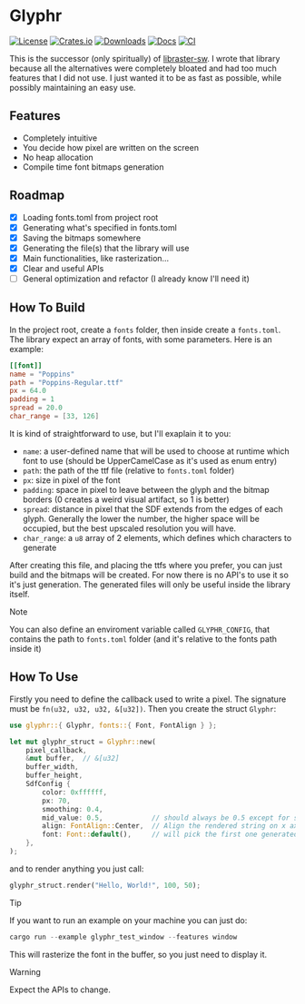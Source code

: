 # Glyphr

[![License](https://img.shields.io/badge/license-Apache-blue.svg)](https://github.com/Bridiro/glyphr#license)
[![Crates.io](https://img.shields.io/crates/v/glyphr.svg)](https://crates.io/crates/glyphr)
[![Downloads](https://img.shields.io/crates/d/glyphr.svg)](https://crates.io/crates/glyphr)
[![Docs](https://docs.rs/glyphr/badge.svg)](https://docs.rs/glyphr/latest/glyphr/)
[![CI](https://github.com/Bridiro/glyphr/actions/workflows/rust.yml/badge.svg)](https://github.com/Bridiro/glyphr/actions)

This is the successor (only spiritually) of [libraster-sw](https://github.com/eagletrt/libraster-sw). I wrote that library because all the alternatives were completely bloated
and had too much features that I did not use. I just wanted it to be as fast as possible, while possibly maintaining an easy use.

## Features
- Completely intuitive
- You decide how pixel are written on the screen
- No heap allocation
- Compile time font bitmaps generation

## Roadmap
- [x] Loading fonts.toml from project root
- [x] Generating what's specified in fonts.toml
- [x] Saving the bitmaps somewhere
- [x] Generating the file(s) that the library will use
- [x] Main functionalities, like rasterization...
- [x] Clear and useful APIs
- [ ] General optimization and refactor (I already know I'll need it)

## How To Build

In the project root, create a `fonts` folder, then inside create a `fonts.toml`. The library expect an array of fonts, with some parameters. Here is an example:
```toml
[[font]]
name = "Poppins"
path = "Poppins-Regular.ttf"
px = 64.0
padding = 1
spread = 20.0
char_range = [33, 126]
```
It is kind of straightforward to use, but I'll exaplain it to you:
- `name`: a user-defined name that will be used to choose at runtime which font to use (should be UpperCamelCase as it's used as enum entry)
- `path`: the path of the ttf file (relative to `fonts.toml` folder)
- `px`: size in pixel of the font
- `padding`: space in pixel to leave between the glyph and the bitmap borders (0 creates a weird visual artifact, so 1 is better)
- `spread`: distance in pixel that the SDF extends from the edges of each glyph. Generally the lower the number, the higher space will be occupied, but the best upscaled resolution you will have.
- `char_range`: a `u8` array of 2 elements, which defines which characters to generate

After creating this file, and placing the ttfs where you prefer, you can just build and the bitmaps will be created. For now there is no API's to use it so it's just generation. The generated files will only be useful inside the library itself.

> [!NOTE]
> You can also define an enviroment variable called `GLYPHR_CONFIG`, that contains the path to `fonts.toml` folder (and it's relative to the fonts path inside it)

## How To Use

Firstly you need to define the callback used to write a pixel. The signature must be `fn(u32, u32, u32, &[u32])`.
Then you create the struct `Glyphr`:
```rust
use glyphr::{ Glyphr, fonts::{ Font, FontAlign } };

let mut glyphr_struct = Glyphr::new(
    pixel_callback,
    &mut buffer,  // &[u32]
    buffer_width,
    buffer_height,
    SdfConfig {
        color: 0xffffff,
        px: 70,
        smoothing: 0.4,
        mid_value: 0.5,            // should always be 0.5 except for some edge cases
        align: FontAlign::Center,  // Align the rendered string on x axis
        font: Font::default(),     // will pick the first one generated
    },
);
```
and to render anything you just call:
```rust
glyphr_struct.render("Hello, World!", 100, 50);
```

> [!TIP]
> If you want to run an example on your machine you can just do:
> ```rust
> cargo run --example glyphr_test_window --features window
> ```

This will rasterize the font in the buffer, so you just need to display it.

> [!WARNING]
> Expect the APIs to change.
